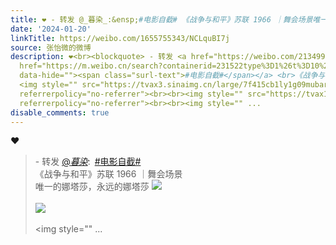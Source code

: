 ```yaml
---
title: ❤️ - 转发 @_暮染_:&ensp;#电影自截# 《战争与和平》苏联 1966 ｜舞会场景唯一的娜塔莎，永远的娜塔莎 [图片][图片][图片][图片][图片][图片][图片][图片][图...
date: '2024-01-20'
linkTitle: https://weibo.com/1655755343/NCLquBI7j
source: 张怡微的微博
description: ❤️<br><blockquote> - 转发 <a href="https://weibo.com/2134990001" target="_blank">@_暮染_</a>: <a
  href="https://m.weibo.cn/search?containerid=231522type%3D1%26t%3D10%26q%3D%23%E7%94%B5%E5%BD%B1%E8%87%AA%E6%88%AA%23"
  data-hide=""><span class="surl-text">#电影自截#</span></a> <br>《战争与和平》苏联 1966 ｜舞会场景<br>唯一的娜塔莎，永远的娜塔莎
  <img style="" src="https://tvax3.sinaimg.cn/large/7f415cb1ly1g09mubarlug20ci058b2b.gif"
  referrerpolicy="no-referrer"><br><br><img style="" src="https://tvax1.sinaimg.cn/large/7f415cb1ly1g09mucxwbtg20ci0587wj.gif"
  referrerpolicy="no-referrer"><br><br><img style="" ...
disable_comments: true
---
```

❤️<br><blockquote> - 转发 <a href="https://weibo.com/2134990001" target="_blank">@_暮染_</a>: <a href="https://m.weibo.cn/search?containerid=231522type%3D1%26t%3D10%26q%3D%23%E7%94%B5%E5%BD%B1%E8%87%AA%E6%88%AA%23" data-hide=""><span class="surl-text">#电影自截#</span></a> <br>《战争与和平》苏联 1966 ｜舞会场景<br>唯一的娜塔莎，永远的娜塔莎 <img style="" src="https://tvax3.sinaimg.cn/large/7f415cb1ly1g09mubarlug20ci058b2b.gif" referrerpolicy="no-referrer"><br><br><img style="" src="https://tvax1.sinaimg.cn/large/7f415cb1ly1g09mucxwbtg20ci0587wj.gif" referrerpolicy="no-referrer"><br><br><img style="" ...